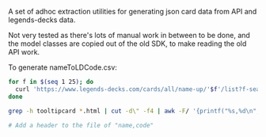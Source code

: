A set of adhoc extraction utilities for generating json card data
from API and legends-decks data.

Not very tested as there's lots of manual work in between to be done,
and the model classes are copied out of the old SDK, to make reading
the old API work.

To generate nameToLDCode.csv:

```bash
for f in $(seq 1 25); do 
  curl 'https://www.legends-decks.com/cards/all/name-up/'$f'/list?f-search=&f-type=all&f-quality=all&f-race=all&f-attack-min=&f-attack-max=&f-health-min=&f-health-max=&f-magicka-min=&f-magicka-max=&f-collectible=&f-set=all&filters=Filter' > ld-$f.html
done

grep -h tooltipcard *.html | cut -d\" -f4 | awk -F/ '{printf("%s,%d\n", $6, $5)}' | sort > nameToLDCode.csv

# Add a header to the file of "name,code"
```